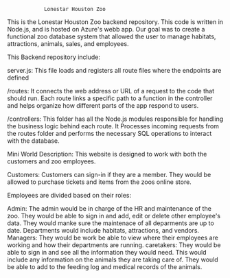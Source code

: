                 Lonestar Houston Zoo
This is the Lonestar Houston Zoo backend repository. This code is written in Node.js, and is hosted on Azure's webb app. Our goal was to create a functional zoo database system that allowed the user to manage habitats, attractions, animals, sales, and employees. 

This Backend repository include:

server.js: 
This file loads and registers all route files where the endpoints are defined

/routes:
It connects the web address or URL of a request to the code that should run. Each route links a specific path to a function in the controller and helps organize how different parts of the app respond to users.

/controllers:
This folder has all the Node.js modules responsible for handling the business logic behind each route.
It Processes incoming requests from the routes folder and performs the necessary SQL operations to interact with the database.

Mini World Description:
This website is designed to work with both the customers and zoo employees. 

Customers: Customers can sign-in if they are a member. They would be allowed to purchase tickets and items from the zoos online store. 

Employees are divided based on their roles:

Admin: The admin would be in charge of the HR and maintenance of the zoo. They would be able to sign in and add, edit or delete other employee's data. They would manke sure the maintenace of all deparments are up to date. Departments would include habitats, attractions, and vendors.
Managers: They would be work be able to view where their employees are working and how their departments are running. 
caretakers: They would be able to sign in and see all the information they would need. This would include any information on the animals they are taking care of. They would be able to add to the feeding log and medical records of the animals. 
